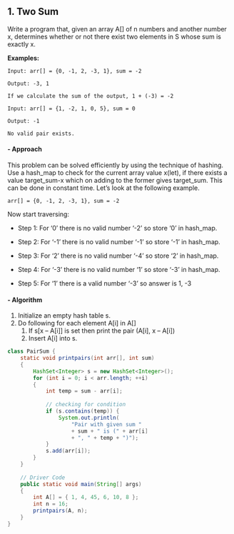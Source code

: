 ## 1. Two Sum

Write a program that, given an array A[] of n numbers and another number x, determines whether or not there exist two elements in S whose sum is exactly x. 

**Examples:** 

```
Input: arr[] = {0, -1, 2, -3, 1}, sum = -2

Output: -3, 1

If we calculate the sum of the output, 1 + (-3) = -2
```

```
Input: arr[] = {1, -2, 1, 0, 5}, sum = 0

Output: -1

No valid pair exists.
```

#### - Approach

This problem can be solved efficiently by using the technique of hashing. Use a hash_map to check for the current array value x(let), if there exists a value target_sum-x which on adding to the former gives target_sum. This can be done in constant time. Let’s look at the following example. 

```
arr[] = {0, -1, 2, -3, 1}, sum = -2 
```

Now start traversing:

- Step 1: For ‘0’ there is no valid number ‘-2’ so store ‘0’ in hash_map. 

- Step 2: For ‘-1’ there is no valid number ‘-1’ so store ‘-1’ in hash_map. 

- Step 3: For ‘2’ there is no valid number ‘-4’ so store ‘2’ in hash_map. 

- Step 4: For ‘-3’ there is no valid number ‘1’ so store ‘-3’ in hash_map. 

- Step 5: For ‘1’ there is a valid number ‘-3’ so answer is 1, -3 

#### - Algorithm

1. Initialize an empty hash table s.
2. Do following for each element A[i] in A[] 
    1. If s[x – A[i]] is set then print the pair (A[i], x – A[i])
    2. Insert A[i] into s.

```java
class PairSum {
    static void printpairs(int arr[], int sum)
    {
        HashSet<Integer> s = new HashSet<Integer>();
        for (int i = 0; i < arr.length; ++i)
        {
            int temp = sum - arr[i];
 
            // checking for condition
            if (s.contains(temp)) {
                System.out.println(
                    "Pair with given sum "
                    + sum + " is (" + arr[i]
                    + ", " + temp + ")");
            }
            s.add(arr[i]);
        }
    }
 
    // Driver Code
    public static void main(String[] args)
    {
        int A[] = { 1, 4, 45, 6, 10, 8 };
        int n = 16;
        printpairs(A, n);
    }
}
```